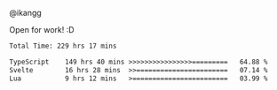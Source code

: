 @ikangg

Open for work! :D

<!--START_SECTION:waka-->

```txt
Total Time: 229 hrs 17 mins

TypeScript    149 hrs 40 mins >>>>>>>>>>>>>>>>=========   64.88 %
Svelte        16 hrs 28 mins  >>=======================   07.14 %
Lua           9 hrs 12 mins   >========================   03.99 %
```

<!--END_SECTION:waka-->
